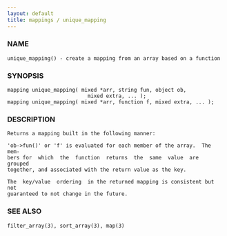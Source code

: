```yaml
---
layout: default
title: mappings / unique_mapping
---
```


### NAME

    unique_mapping() - create a mapping from an array based on a function

### SYNOPSIS

    mapping unique_mapping( mixed *arr, string fun, object ob,
                              mixed extra, ... );
    mapping unique_mapping( mixed *arr, function f, mixed extra, ... );

### DESCRIPTION

    Returns a mapping built in the following manner:

    'ob->fun()' or 'f' is evaluated for each member of the array.  The mem‐
    bers for  which  the  function  returns  the  same  value  are  grouped
    together, and associated with the return value as the key.

    The  key/value  ordering  in the returned mapping is consistent but not
    guaranteed to not change in the future.

### SEE ALSO

    filter_array(3), sort_array(3), map(3)
